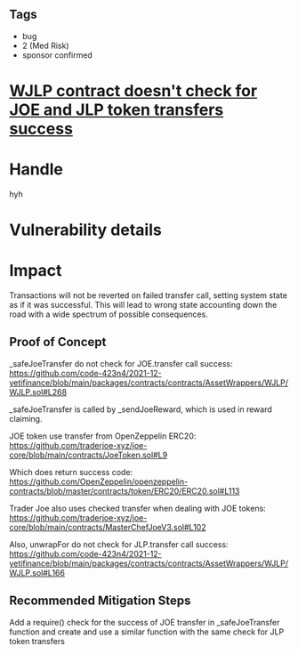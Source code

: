 ## Tags

- bug
- 2 (Med Risk)
- sponsor confirmed

# [WJLP contract doesn't check for JOE and JLP token transfers success](https://github.com/code-423n4/2021-12-yetifinance-findings/issues/107) 

# Handle

hyh


# Vulnerability details

# Impact

Transactions will not be reverted on failed transfer call, setting system state as if it was successful.
This will lead to wrong state accounting down the road with a wide spectrum of possible consequences.

## Proof of Concept

_safeJoeTransfer do not check for JOE.transfer call success:
https://github.com/code-423n4/2021-12-yetifinance/blob/main/packages/contracts/contracts/AssetWrappers/WJLP/WJLP.sol#L268

_safeJoeTransfer is called by _sendJoeReward, which is used in reward claiming.

JOE token use transfer from OpenZeppelin ERC20:
https://github.com/traderjoe-xyz/joe-core/blob/main/contracts/JoeToken.sol#L9

Which does return success code:
https://github.com/OpenZeppelin/openzeppelin-contracts/blob/master/contracts/token/ERC20/ERC20.sol#L113

Trader Joe also uses checked transfer when dealing with JOE tokens:
https://github.com/traderjoe-xyz/joe-core/blob/main/contracts/MasterChefJoeV3.sol#L102


Also, unwrapFor do not check for JLP.transfer call success:
https://github.com/code-423n4/2021-12-yetifinance/blob/main/packages/contracts/contracts/AssetWrappers/WJLP/WJLP.sol#L166


## Recommended Mitigation Steps

Add a require() check for the success of JOE transfer in _safeJoeTransfer function and create and use a similar function with the same check for JLP token transfers


